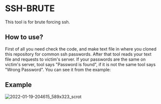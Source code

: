 # SSH-BRUTE
This tool is for brute forcing ssh.

## How to use?

First of all you need check the code, and make text file in where you cloned this repository for common ssh passwords. After that tool reads your text file and requests to victim's server. If your passwords are the same on victim's server, tool says "Password is found", if it is not the same tool says "Wrong Password".
You can see it from the example:

## Example

![2022-01-19-204615_589x323_scrot](https://user-images.githubusercontent.com/67962548/150165745-9247593d-50d3-498e-9858-6d37a854cb58.png)

